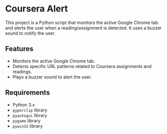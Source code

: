 # Coursera Alert 

This project is a Python script that monitors the active Google Chrome tab and alerts the user when a reading/assignment is detected. It uses a buzzer sound to notify the user.

## Features

- Monitors the active Google Chrome tab.
- Detects specific URL patterns related to Coursera assignments and readings.
- Plays a buzzer sound to alert the user.

## Requirements

- Python 3.x
- `pyperclip` library
- `pyautogui` library
- `pygame` library
- `pywin32` library

